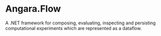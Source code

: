 # Angara.Flow

A .NET framework for composing, evaluating, inspecting and persisting computational experiments which are represented as a dataflow.

